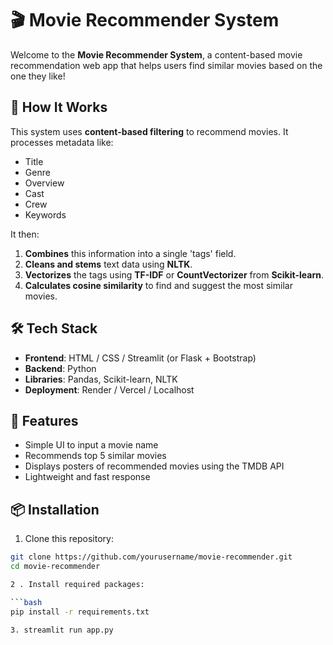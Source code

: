 # 🎬 Movie Recommender System

Welcome to the **Movie Recommender System**, a content-based movie recommendation web app that helps users find similar movies based on the one they like!

## 🧠 How It Works

This system uses **content-based filtering** to recommend movies. It processes metadata like:
- Title
- Genre
- Overview
- Cast
- Crew
- Keywords

It then:
1. **Combines** this information into a single 'tags' field.
2. **Cleans and stems** text data using **NLTK**.
3. **Vectorizes** the tags using **TF-IDF** or **CountVectorizer** from **Scikit-learn**.
4. **Calculates cosine similarity** to find and suggest the most similar movies.

## 🛠️ Tech Stack

- **Frontend**: HTML / CSS / Streamlit (or Flask + Bootstrap)
- **Backend**: Python
- **Libraries**: Pandas, Scikit-learn, NLTK
- **Deployment**: Render / Vercel / Localhost

## 🚀 Features

- Simple UI to input a movie name
- Recommends top 5 similar movies
- Displays posters of recommended movies using the TMDB API
- Lightweight and fast response

## 📦 Installation

1. Clone this repository:

```bash
git clone https://github.com/yourusername/movie-recommender.git
cd movie-recommender

2 . Install required packages:

```bash
pip install -r requirements.txt

3. streamlit run app.py
